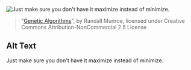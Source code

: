 ![Just make sure you don't have it maximize instead of minimize.](https://imgs.xkcd.com/comics/genetic_algorithms.png)
> "[Genetic Algorithms](https://xkcd.com/534/)", by Randall Munroe, licensed under Creative Commons Attribution-NonCommercial 2.5 License

## Alt Text
Just make sure you don't have it maximize instead of minimize.
